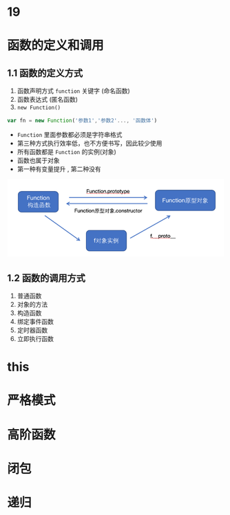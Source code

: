 # 19

# 函数的定义和调用

## 1.1 函数的定义方式

1. 函数声明方式 `function` 关键字 (命名函数)
2. 函数表达式 (匿名函数)
3. `new Function()`

```js
var fn = new Function('参数1','参数2'..., '函数体')
```

-   `Function` 里面参数都必须是字符串格式
-   第三种方式执行效率低，也不方便书写，因此较少使用
-   所有函数都是 `Function` 的实例(对象)
-   函数也属于对象
-   第一种有变量提升 , 第二种没有

![](../img/Function%E5%8E%9F%E5%9E%8B.png)

## 1.2 函数的调用方式

1. 普通函数
2. 对象的方法
3. 构造函数
4. 绑定事件函数
5. 定时器函数
6. 立即执行函数

# this

# 严格模式

# 高阶函数

# 闭包

# 递归
